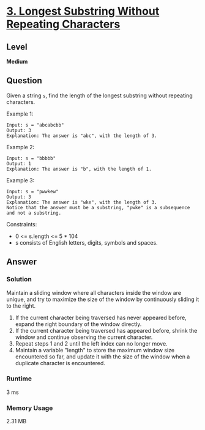# [3. Longest Substring Without Repeating Characters](https://leetcode.com/problems/longest-substring-without-repeating-characters/)

## Level
**Medium**


## Question

Given a string `s`, find the length of the longest substring without repeating characters.

Example 1:

```
Input: s = "abcabcbb"
Output: 3
Explanation: The answer is "abc", with the length of 3.
```

Example 2:

```
Input: s = "bbbbb"
Output: 1
Explanation: The answer is "b", with the length of 1.
```

Example 3:

```
Input: s = "pwwkew"
Output: 3
Explanation: The answer is "wke", with the length of 3.
Notice that the answer must be a substring, "pwke" is a subsequence and not a substring.
```

Constraints:

* 0 <= s.length <= 5 * 104
* s consists of English letters, digits, symbols and spaces.


## Answer
### Solution

Maintain a sliding window where all characters inside the window are unique, and try to maximize the size of the window by continuously sliding it to the right.
1. If the current character being traversed has never appeared before, expand the right boundary of the window directly.
2. If the current character being traversed has appeared before, shrink the window and continue observing the current character.
3. Repeat steps 1 and 2 until the left index can no longer move.
4. Maintain a variable "length" to store the maximum window size encountered so far, and update it with the size of the window when a duplicate character is encountered.

### Runtime
3 ms

### Memory Usage
2.31 MB